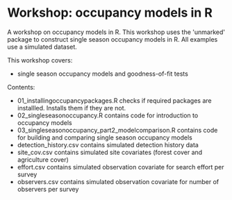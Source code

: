 # Workshop: occupancy models in R

A workshop on occupancy models in R. This workshop uses the 'unmarked' package to construct single season occupancy models in R. All examples use a simulated dataset.

This workshop covers:

* single season occupancy models and goodness-of-fit tests

Contents:

* 01_installingoccupancypackages.R checks if required packages are installled. Installs them if they are not.
* 02_singleseasonoccupancy.R contains code for introduction to occupancy models
* 03_singleseasonoccupancy_part2_modelcomparison.R contains code for building and comparing single season occupancy models
* detection_history.csv contains simulated detection history data
* site_cov.csv contains simulated site covariates (forest cover and agriculture cover)
* effort.csv contains simulated observation covariate for search effort per survey
* observers.csv contains simulated observation covariate for number of observers per survey
